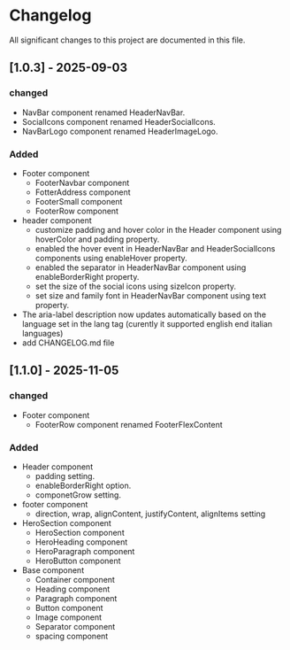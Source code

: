 # Changelog

All significant changes to this project are documented in this file.

## [1.0.3] - 2025-09-03
### changed
- NavBar component renamed HeaderNavBar.
- SocialIcons component renamed HeaderSocialIcons.
- NavBarLogo component renamed HeaderImageLogo.

### Added
- Footer component
  - FooterNavbar component
  - FotterAddress component
  - FooterSmall component
  - FooterRow component
- header component
  - customize padding and hover color in the Header component using hoverColor and padding property.
  - enabled the hover event in HeaderNavBar and HeaderSocialIcons components using enableHover property.
  - enabled the separator in HeaderNavBar component using enableBorderRight property.
  - set the size of the social icons using sizeIcon property.
  - set size and family font in HeaderNavBar component using text property.
- The aria-label description now updates automatically based on the language set in the lang tag (curently it supported english end italian languages)
- add CHANGELOG.md file


## [1.1.0] - 2025-11-05
### changed
- Footer component
  - FooterRow component renamed FooterFlexContent

### Added
- Header component
  - padding setting.
  - enableBorderRight option.
  - componetGrow setting.
- footer component
  - direction, wrap, alignContent, justifyContent, alignItems setting
- HeroSection component
  - HeroSection component
  - HeroHeading component
  - HeroParagraph component
  - HeroButton component
- Base component
  - Container component
  - Heading component
  - Paragraph component
  - Button component 
  - Image component
  - Separator component
  - spacing component
